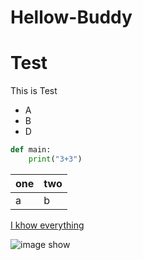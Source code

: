 # Hellow-Buddy

# Test 

This is Test

- A
- B
- D

```python
def main:
    print("3+3")
```


|one|two|
|---|---|
|a  |b  |

[I khow everything](https://www.google.co.th)

![image show](http://1.3qdc.com/old/sakid/2006/10/162013429_db8a22b373_b.jpg)
